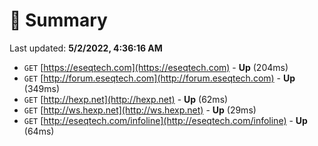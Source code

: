 # 📖 Summary
Last updated: **5/2/2022, 4:36:16 AM**

- `GET` [https://eseqtech.com](https://eseqtech.com) - **Up** (204ms)
- `GET` [http://forum.eseqtech.com](http://forum.eseqtech.com) - **Up** (349ms)
- `GET` [http://hexp.net](http://hexp.net) - **Up** (62ms)
- `GET` [http://ws.hexp.net](http://ws.hexp.net) - **Up** (29ms)
- `GET` [http://eseqtech.com/infoline](http://eseqtech.com/infoline) - **Up** (64ms)
